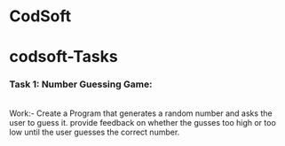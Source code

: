 # CodSoft
# codsoft-Tasks
<h3>Task 1: Number Guessing Game:</h3>
<br>
Work:- Create a Program that generates a random number and asks the user to guess it.
provide feedback on whether the gusses too high or too low until the user guesses the correct number.
